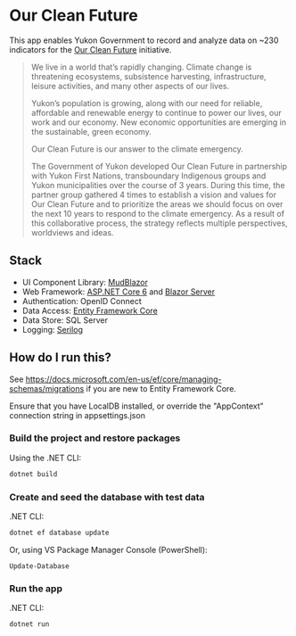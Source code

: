 # Our Clean Future

This app enables Yukon Government to record and analyze data on ~230 indicators for the [Our Clean Future](https://yukon.ca/our-clean-future) initiative.

>We live in a world that’s rapidly changing. Climate change is threatening ecosystems, subsistence harvesting, infrastructure, leisure activities, and many other aspects of our lives.
>
>Yukon’s population is growing, along with our need for reliable, affordable and renewable energy to continue to power our lives, our work and our economy. New economic opportunities are emerging in the sustainable, green economy.
>
>Our Clean Future is our answer to the climate emergency.
>
>The Government of Yukon developed Our Clean Future in partnership with Yukon First Nations, transboundary Indigenous groups and Yukon municipalities over the course of 3 years. During this time, the partner group gathered 4 times to establish a vision and values for Our Clean Future and to prioritize the areas we should focus on over the next 10 years to respond to the climate emergency. As a result of this collaborative process, the strategy reflects multiple perspectives, worldviews and ideas.

## Stack

* UI Component Library: [MudBlazor](https://github.com/MudBlazor/MudBlazor)
* Web Framework: [ASP.NET Core 6](https://github.com/dotnet/aspnetcore) and [Blazor Server](https://dotnet.microsoft.com/apps/aspnet/web-apps/blazor)
* Authentication: OpenID Connect
* Data Access: [Entity Framework Core](https://github.com/dotnet/efcore)
* Data Store: SQL Server
* Logging: [Serilog](https://github.com/serilog/serilog)

## How do I run this?

See <https://docs.microsoft.com/en-us/ef/core/managing-schemas/migrations> if you are new to Entity Framework Core.

Ensure that you have LocalDB installed, or override the "AppContext" connection string in appsettings.json

### Build the project and restore packages

Using the .NET CLI:

```bash
dotnet build
```

### Create and seed the database with test data

.NET CLI:

```bash
dotnet ef database update
```

Or, using VS Package Manager Console (PowerShell):

```pwsh
Update-Database
```

### Run the app

.NET CLI:

```bash
dotnet run
```
